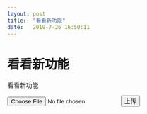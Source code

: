 ```yaml
---
layout: post
title:  "看看新功能"
date:   2019-7-26 16:50:11
---
```

看看新功能
=======
看看新功能

<input type="file" id="file"/>

<input type="button" value="上传" onclick="uploadFile()"/>

<span id="progress"></span>

<script>
  function uploadFile(){
    tcb.uploadFile({
      cloudPath: "test-admin.jpeg",// 上传至云端的路径
      filePath: document.getElementById('file').files[0],// 网站页面临时文件路径
      onUploadProgress:function (progressEvent) {
          var percentCompleted = Math.round( (progressEvent.loaded * 100) / progressEvent.total );
          render(percentCompleted);
      }
    })
    .then(console.log)
    .catch(console.error);
  }
  function render(res){
    document.getElementById('progress').innerText = res;
  }
</script>
